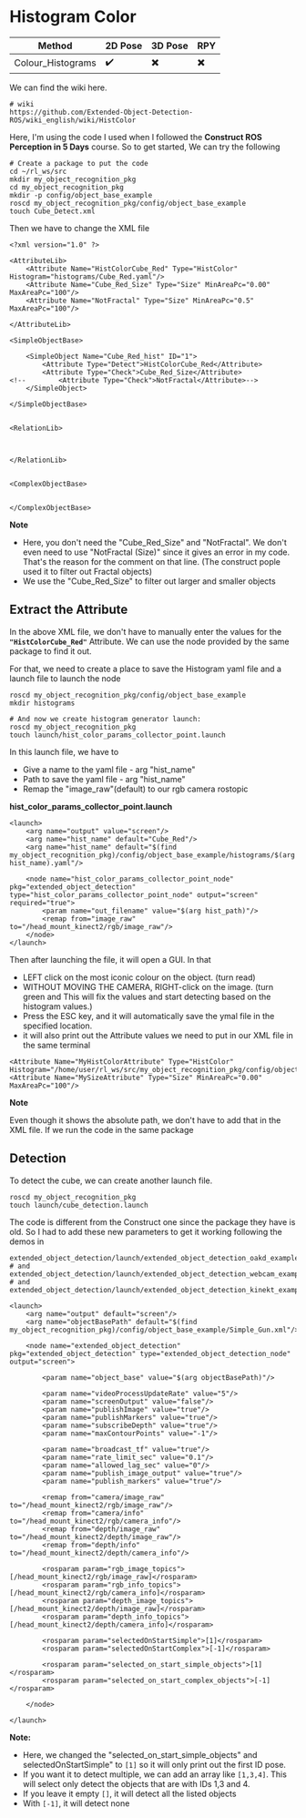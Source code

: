 # Histogram Color

| Method            | 2D Pose   | 3D Pose  | RPY   |
| -----------       | --------  | -------- | ----- |
| Colour_Histograms|  ✔️       | ✖️        | ✖️    


We can find the wiki here.
```
# wiki
https://github.com/Extended-Object-Detection-ROS/wiki_english/wiki/HistColor
```

Here, I'm using the code I used when I followed the **Construct ROS Perception in 5 Days** course. So to get started, We can try the following 

```
# Create a package to put the code
cd ~/rl_ws/src
mkdir my_object_recognition_pkg
cd my_object_recognition_pkg
mkdir -p config/object_base_example
roscd my_object_recognition_pkg/config/object_base_example
touch Cube_Detect.xml
```

Then we have to change the XML file
```
<?xml version="1.0" ?>

<AttributeLib>
    <Attribute Name="HistColorCube_Red" Type="HistColor" Histogram="histograms/Cube_Red.yaml"/>
    <Attribute Name="Cube_Red_Size" Type="Size" MinAreaPc="0.00" MaxAreaPc="100"/>
    <Attribute Name="NotFractal" Type="Size" MinAreaPc="0.5" MaxAreaPc="100"/>
    
</AttributeLib>

<SimpleObjectBase>

    <SimpleObject Name="Cube_Red_hist" ID="1">
        <Attribute Type="Detect">HistColorCube_Red</Attribute>
        <Attribute Type="Check">Cube_Red_Size</Attribute>
<!--        <Attribute Type="Check">NotFractal</Attribute>-->
    </SimpleObject>

</SimpleObjectBase>


<RelationLib>



</RelationLib>


<ComplexObjectBase>


</ComplexObjectBase>

```
**Note**
- Here, you don't need the "Cube_Red_Size" and "NotFractal". We don't even need to use "NotFractal (Size)" since it gives an error in my code. That's the reason for the comment on that line. (The construct pople used it to filter out Fractal objects)
- We use the "Cube_Red_Size" to filter out larger and smaller objects

## Extract the Attribute 

In the above XML file, we don't have to manually enter the values for the **`"HistColorCube_Red"`** Attribute. We can use the node provided by the same package to find it out. 

For that, we need to create a place to save the Histogram yaml file and a launch file to launch the node 

```
roscd my_object_recognition_pkg/config/object_base_example
mkdir histograms

# And now we create histogram generator launch:
roscd my_object_recognition_pkg
touch launch/hist_color_params_collector_point.launch

```

In this launch file, we have to 
- Give a name to the yaml file - arg "hist_name"
- Path to save the yaml file - arg "hist_name"
- Remap the "image_raw"(default) to our rgb camera rostopic
 
**hist_color_params_collector_point.launch**
```
<launch>
    <arg name="output" value="screen"/>
    <arg name="hist_name" default="Cube_Red"/>
    <arg name="hist_name" default="$(find my_object_recognition_pkg)/config/object_base_example/histograms/$(arg hist_name).yaml"/>

    <node name="hist_color_params_collector_point_node" pkg="extended_object_detection" type="hist_color_params_collector_point_node" output="screen" required="true">
        <param name="out_filename" value="$(arg hist_path)"/>
        <remap from="image_raw" to="/head_mount_kinect2/rgb/image_raw"/>
    </node>
</launch>

```

Then after launching the file, it will open a GUI. In that
- LEFT click on the most iconic colour on the object. (turn read)
- WITHOUT MOVING THE CAMERA, RIGHT-click on the image. (turn green and This will fix the values and start detecting based on the histogram values.)
- Press the ESC key, and it will automatically save the ymal file in the specified location.
- it will also print out the Attribute values we need to put in our XML file in the same terminal

```
<Attribute Name="MyHistColorAttribute" Type="HistColor" Histogram="/home/user/rl_ws/src/my_object_recognition_pkg/config/object_base_example/histograms/Cube_Red.yaml"/>
<Attribute Name="MySizeAttribute" Type="Size" MinAreaPc="0.00" MaxAreaPc="100"/>
```

**Note**

Even though it shows the absolute path, we don't have to add that in the XML file. If we run the code in the same package

## Detection

To detect the cube, we can create another launch file.
```
roscd my_object_recognition_pkg
touch launch/cube_detection.launch
```

The code is different from the Construct one since the package they have is old. So I had to add these new parameters to get it working following the demos in 
```
extended_object_detection/launch/extended_object_detection_oakd_example.launch
# and 
extended_object_detection/launch/extended_object_detection_webcam_example.launch
# and
extended_object_detection/launch/extended_object_detection_kinekt_example.launch
```

```
<launch>
    <arg name="output" default="screen"/>
    <arg name="objectBasePath" default="$(find my_object_recognition_pkg)/config/object_base_example/Simple_Gun.xml"/>

    <node name="extended_object_detection" pkg="extended_object_detection" type="extended_object_detection_node" output="screen">

        <param name="object_base" value="$(arg objectBasePath)"/>

        <param name="videoProcessUpdateRate" value="5"/>
        <param name="screenOutput" value="false"/>
        <param name="publishImage" value="true"/>
        <param name="publishMarkers" value="true"/>
        <param name="subscribeDepth" value="true"/>
        <param name="maxContourPoints" value="-1"/>

        <param name="broadcast_tf" value="true"/>
        <param name="rate_limit_sec" value="0.1"/>
        <param name="allowed_lag_sec" value="0"/>
        <param name="publish_image_output" value="true"/>
        <param name="publish_markers" value="true"/>

        <remap from="camera/image_raw" to="/head_mount_kinect2/rgb/image_raw"/>
        <remap from="camera/info" to="/head_mount_kinect2/rgb/camera_info"/>
        <remap from="depth/image_raw" to="/head_mount_kinect2/depth/image_raw"/>
        <remap from="depth/info" to="/head_mount_kinect2/depth/camera_info"/>

        <rosparam param="rgb_image_topics">[/head_mount_kinect2/rgb/image_raw]</rosparam>
        <rosparam param="rgb_info_topics">[/head_mount_kinect2/rgb/camera_info]</rosparam>
        <rosparam param="depth_image_topics">[/head_mount_kinect2/depth/image_raw]</rosparam>
        <rosparam param="depth_info_topics">[/head_mount_kinect2/depth/camera_info]</rosparam>

        <rosparam param="selectedOnStartSimple">[1]</rosparam>
        <rosparam param="selectedOnStartComplex">[-1]</rosparam>

        <rosparam param="selected_on_start_simple_objects">[1]</rosparam>
        <rosparam param="selected_on_start_complex_objects">[-1]</rosparam>

    </node>

</launch>

```


**Note:** 
- Here, we changed the "selected_on_start_simple_objects" and selectedOnStartSimple" to `[1]` so it will only print out the first ID pose. 
- If you want it to detect multiple, we can add an array like `[1,3,4]`. This will select only detect the objects that are with IDs 1,3 and 4.
- If you leave it empty `[]`, it will detect all the listed objects
- With `[-1]`, it will detect none
